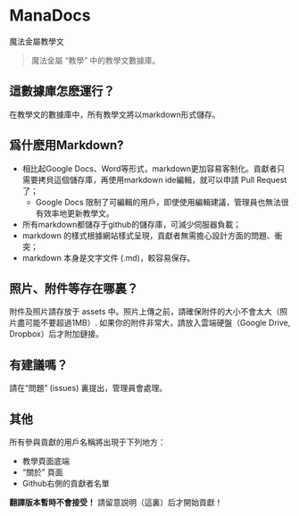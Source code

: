 # ManaDocs
魔法金屬教學文

> 魔法金屬 “教學” 中的教學文數據庫。

## 這數據庫怎麽運行？

在教學文的數據庫中，所有教學文將以markdown形式儲存。

## 爲什麽用Markdown?

- 相比起Google Docs、Word等形式，markdown更加容易客制化。貢獻者只需要拷貝這個儲存庫，再使用markdown ide編輯，就可以申請 Pull Request 了；
  - Google Docs 限制了可編輯的用戶，即使使用編輯建議，管理員也無法很有效率地更新教學文。
- 所有markdown都儲存于github的儲存庫，可減少伺服器負載；
- markdown 的樣式根據網站樣式呈現，貢獻者無需擔心設計方面的問題、衝突；
- markdown 本身是文字文件 (.md)，較容易保存。

## 照片、附件等存在哪裏？

附件及照片請存放于 assets 中。照片上傳之前，請確保附件的大小不會太大（照片盡可能不要超過1MB）.
如果你的附件非常大，請放入雲端硬盤（Google Drive, Dropbox）后才附加鏈接。

## 有建議嗎？

請在“問題” (issues) 裏提出，管理員會處理。

## 其他

所有參與貢獻的用戶名稱將出現于下列地方：
- 教學頁面底端
- “關於” 頁面
- Github右側的貢獻者名單

**翻譯版本暫時不會接受！** 請留意説明（這裏）后才開始貢獻！
